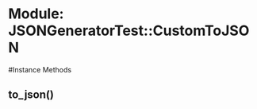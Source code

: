 # Module: JSONGeneratorTest::CustomToJSON
    




#Instance Methods
## to_json() [](#method-i-to_json)

